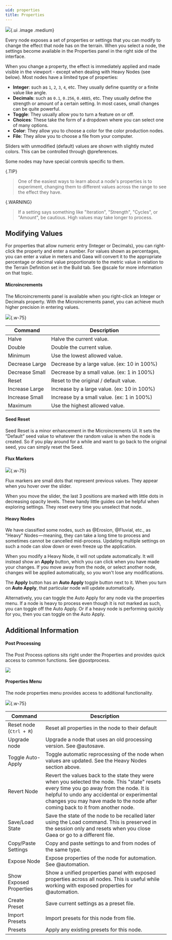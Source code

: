 ```yaml
---
uid: properties
title: Properties
---
```


![](/images/ui/properties.webp){.ui .image .medium}

Every node exposes a set of properties or settings that you can modify to change the effect that node has on the terrain. When you select a node, the settings become available in the Properties panel in the right side of the interface.

When you change a property, the effect is immediately applied and made visible in the viewport - except when dealing with Heavy Nodes (see below). Most nodes have a limited type of properties: 
- **Integer**: such as `1`, `2`, `3`, `4`, etc. They usually define quantity or a finite value like angle.
- **Decimals**: such as `0.1`, `0.256`, `0.4885`, etc. They usually define the strength or amount of a certain setting. In most cases, small changes can be quite powerful.
- **Toggle**: They usually allow you to turn a feature on or off.
- **Choices**: These take the form of a dropdown where you can select one of many options.
- **Color**: They allow you to choose a color for the color production nodes.
- **File**: They allow you to choose a file from your computer.

Sliders with unmodified (default) values are shown with slightly muted colors. This can be controlled through @preferences.

Some nodes may have special controls specific to them.

{.TIP}
> One of the easiest ways to learn about a node's properties is to experiment, changing them to different values across the range to see the effect they have.

{.WARNING}
> If a setting says something like "Iteration", "Strength", "Cycles", or "Amount", be cautious. High values may take longer to process. 

## Modifying Values

For properties that allow numeric entry (Integer or Decimals), you can right-click the property and enter a number. For values shown as percentages, you can enter a value in meters and Gaea will convert it to the appropriate percentage or decimal value proportionate to the metric value in relation to the Terrain Definition set in the Build tab. See @scale for more information on that topic.

#### Microincrements

The Microincrements panel is available when you right-click an Integer or Decimals property. With the Microincrements panel, you can achieve much higher precision in entering values.

![](/images/ui/microincrements.webp){.w-75}

| Command | Description |
| -------------- | ------------------------------------------- |
| Halve | Halve the current value. |
| Double | Double the current value. |
| Minimum | Use the lowest allowed value. |
| Decrease Large | Decrease by a large value. (ex: 10 in 100%) |
| Decrease Small | Decrease by a small value. (ex: 1 in 100%) |
| Reset | Reset to the original / default value. |
| Increase Large | Increase by a large value. (ex: 10 in 100%) |
| Increase Small | Increase by a small value. (ex: 1 in 100%) |
| Maximum | Use the highest allowed value. |

#### Seed Reset

Seed Reset is a minor enhancement in the Microincrements UI. It sets the “Default” seed value to whatever the random value is when the node is created. So if you play around for a while and want to go back to the original seed, you can simply reset the Seed.

#### Flux Markers

![](/images/ui/properties-flux.webp){.w-75}

Flux markers are small dots that represent previous values. They appear when you hover over the slider.

When you move the slider, the last 3 positions are marked with little dots in decreasing opacity levels. These handy little guides can be helpful when exploring settings. They reset every time you unselect that node.


#### Heavy Nodes

We have classified some nodes, such as @Erosion, @Fluvial, etc., as "Heavy" Nodes — meaning, they can take a long time to process and sometimes cannot be cancelled mid-process. Updating multiple settings on such a node can slow down or even freeze up the application.

When you modify a Heavy Node, it will not update automatically. It will instead show an **Apply** button, which you can click when you have made your changes.
If you move away from the node, or select another node, changes will be applied automatically, so you won't lose any modifications.

The **Apply** button has an **Auto Apply** toggle button next to it. When you turn on **Auto Apply**, that particular node will update automatically.

Alternatively, you can toggle the Auto Apply for any node via the properties menu. If a node is heavy to process even though it is not marked as such, you can toggle off the Auto Apply. Or if a heavy node is performing quickly for you, then you can toggle on the Auto Apply.

## Additional Information

#### Post Processing

The Post Process options sits right under the Properties and provides quick access to common functions. See @postprocess.

![](/images/ui/postprocess.webp)

#### Properties Menu

The node properties menu provides access to additional functionality.

![](/images/ui/properties-menu.webp){.w-75}

| Command | Description    |
| ----------------------- | ------------------------------------------------------------------------------------------------------------------------------------------------------------------------------------------------------------------------------------------------------------------------- |
| Reset node (`Ctrl + R`) | Reset all properties in the node to their default    |
| Upgrade node | Upgrade a node that uses an old processing version. See @autosave. |
| Toggle Auto-Apply | Toggle automatic reprocessing of the node when values are updated. See the Heavy Nodes section above.   |
| Revert Node | Revert the values back to the state they were when you selected the node. This "state" resets every time you go away from the node. It is helpful to undo any accidental or experimental changes you may have made to the node after coming back to it from another node. |
| Save/Load State | Save the state of the node to be recalled later using the Load command. This is preserved in the session only and resets when you close Gaea or go to a different file.  |
| Copy/Paste Settings | Copy and paste settings to and from nodes of the same type.    |
| Expose Node | Expose properties of the node for automation. See @automation.    |
| Show Exposed Properties | Show a unified properties panel with exposed properties across all nodes. This is useful while working with exposed properties for @automation.  |
| Create Preset | Save current settings as a preset file.    |
| Import Presets | Import presets for this node from file.    |
| Presets | Apply any existing presets for this node.    |
